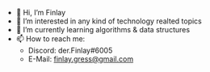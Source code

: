 - 👋 Hi, I’m Finlay
- 👀 I’m interested in any kind of technology realted topics
- 🌱 I’m currently learning algorithms & data structures
- 📫 How to reach me: 
  - Discord: der.Finlay#6005
  - E-Mail: finlay.gress@gmail.com

